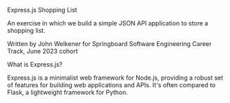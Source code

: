 Express.js Shopping List

An exercise in which we build a simple JSON API application to store a shopping list.

Written by John Welkener for Springboard Software Engineering Career Track, June 2023 cohort

What is Express.js?

Express.js is a minimalist web framework for Node.js, providing a robust set of features for building web applications and APIs. It's often compared to Flask, a lightweight framework for Python.